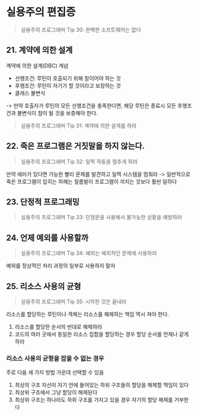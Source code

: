 # 실용주의 편집증

> 실용주의 프로그래머 Tip 30: 완벽한 소프트웨어는 없다

## 21. 계약에 의한 설계

계약에 의한 설계(DBC) 계념
* 선행조건: 루틴이 호출되기 위해 참이어야 하는 것
* 후행조건: 루틴이 자기가 할 것이라고 보장하는 것
* 클래스 불변식

-> 만약 호출자가 루틴의 모든 선행조건을 충족한다면, 해당 루틴은 종료시 모든 후행조건과 불변식이 참이 될 것을 보증해야 한다.

> 실용주의 프로그래머 Tip 31: 계약에 의한 설계를 하라

## 22. 죽은 프로그램은 거짓말을 하지 않는다.

> 실용주의 프로그래머 Tip 32: 일찍 작동을 멈추게 하라

만약 에러가 있다면 가능한 빨리 문제를 발견하고 일찍 시스템을 멈춰라 -> 일반적으로 죽은 프로그램이 입히는 피해는 절름발이 프로그램이 끼치는 것보다 훨씬 덜하다

## 23. 단정적 프로그래밍

> 실용주의 프로그래머 Tip 33: 단정문을 사용해서 불가능한 상황을 예방하라

## 24. 언제 예외를 사용할까

> 실용주의 프로그래머 Tip 34: 예외는 예외적인 문제에 사용하라

예외를 정상적인 처리 과정의 일부로 사용하지 말자

## 25. 리소스 사용의 균형

> 실용주의 프로그래머 Tip 35: 시작한 것은 끝내라

리소스를 할당하는 루틴이나 객체는 리소스를 해제하는 책임 역시 져야 한다.

1. 리소스를 할당한 순서의 반대로 해제하라
2. 코드의 여러 곳에서 동일한 리소스 집합을 할당하는 경우 할당 순서를 언제나 같게 하라

### 리소스 사용의 균형을 잡을 수 없는 경우

주로 다음 세 가지 방법 가운데 선택할 수 있음
1. 최상의 구조 자신이 자기 안에 들어있는 하위 구조들의 할당을 해제할 책임이 있다
2. 최상위 구조에서 그냥 할당이 해제된다
3. 최상위 구조는 하나라도 하위 구조를 가지고 있을 경우 자기의 할당 해제를 거부한다


